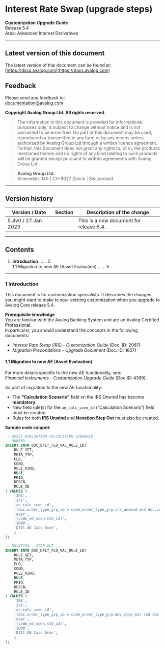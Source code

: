 # Interest Rate Swap (upgrade steps)

**Customization Upgrade Guide**  
Release 5.4  
Area: Advanced Interest Derivatives  

---

## Latest version of this document  
The latest version of this document can be found at:  
[https://docs.avalog.com](https://docs.avalog.com)  

## Feedback  
Please send any feedback to:  
[documentation@avalog.com](mailto:documentation@avalog.com)  

**Copyright Avalog Group Ltd. All rights reserved.**  

> The information in this document is provided for informational purposes only, is subject to change without notice and is not warranted to be error-free. No part of this document may be used, reproduced or transmitted in any form or by any means unless authorized by Avalog Group Ltd through a written licence agreement. Further, this document does not grant any rights to, or in, the products mentioned therein and no rights of any kind relating to such products will be granted except pursuant to written agreements with Avalog Group Ltd.  
>  
> **Avalog Group Ltd.**  
> Alimendstr. 140 | CH-8027 Zürich | Switzerland  

---

## Version history  

| Version / Date       | Section | Description of the change                     |  
|----------------------|---------|-----------------------------------------------|  
| 5.4v0 / 27 Jan 2023 |         | This is a new document for release 5.4.       |  

---

## Contents  

1. **Introduction** ...... 5  
   1.1 Migration to new AE (Asset Evaluation) ...... 5  

---

### 1 Introduction  
This document is for customization specialists. It describes the changes you might want to make to your existing customization when you upgrade to Avaloq Core release 5.4.  

**Prerequisite knowledge**  
You are familiar with the Avaloq Banking System and are an Avaloq Certified Professional.  
In particular, you should understand the concepts in the following documents:  
- *Interest Rate Swap (IRS) - Customization Guide* (Doc. ID: 2087)  
- *Migration Preconditions - Upgrade Document* (Doc. ID: 1607)  

#### 1.1 Migration to new AE (Asset Evaluation)  
For more details specific to the new AE functionality, see:  
*Financial Instruments - Customization Upgrade Guide* (Doc ID: 4369).  

As part of migration to the new AE functionality:  
- The **“Calculation Scenario”** field on the IRS Unwind has become **mandatory**.  
- New field rule(s) for the `ae_calc_scen_id` (“Calculation Scenario”) field must be created.  
- Rules for both **IRS Unwind** and **Novation Step Out** must also be created.  

**Sample code snippet:**  

```sql
-- ASSET EVALUATION CALCULATION SCENARIO
-- UNWIND --
INSERT INTO DOC_DFLT_FLD_VAL_RULE_LD(
    RULE_SET,
    META_TYP,
    FLD,
    COND,
    RULE_KIND,
    RULE,
    PRIO,
    DESCN,
    RULE_ID
) VALUES (
    'IRS',
    'irs',
    'ae_calc_scen_id',
    '[doc.order_type_grp_id = code_order_type_grp.irs_unwind and doc.is_cfc_order = ''--'']',
    'expr',
    '[code_md_scen.std_id]',
    '1000',
    'DfIt AE Calc Scen',
    1
);

-- NOVATION - STEP OUT --
INSERT INTO DOC_DFLT_FLD_VAL_RULE_LD(
    RULE_SET,
    META_TYP,
    FLD,
    COND,
    RULE_KIND,
    RULE,
    PRIO,
    DESCN,
    RULE_ID
) VALUES (
    'IRS',
    'irs',
    'ae_calc_scen_id',
    '[doc.order_type_grp_id = code_order_type_grp.nov_step_out and doc.is_cfc_order = ''--'']',
    'expr',
    '[code_md_scen.std_id]',
    '1000',
    'DfIt AE Calc Scen',
    1
);